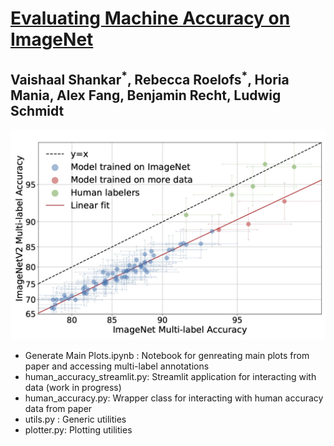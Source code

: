 # [Evaluating Machine Accuracy on ImageNet](https://proceedings.icml.cc/static/paper_files/icml/2020/6173-Paper.pdf)
## Vaishaal Shankar<sup>\*</sup>, Rebecca Roelofs<sup>\*</sup>, Horia Mania, Alex Fang, Benjamin Recht, Ludwig Schmidt

![Main Plot](human_acc_main.jpg)

- Generate Main Plots.ipynb : Notebook for genreating main plots from paper and accessing multi-label annotations
- human_accuracy_streamlit.py: Streamlit application for interacting with data (work in progress)
- human_accuracy.py: Wrapper class for interacting with human accuracy data from paper
- utils.py : Generic utilities
- plotter.py: Plotting utilities 
